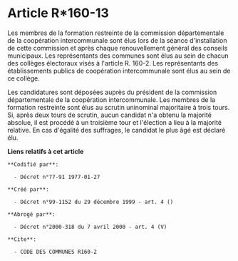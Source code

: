 # Article R*160-13

Les membres de la formation restreinte de la commission départementale de la coopération intercommunale sont élus lors de la
séance d'installation de cette commission et après chaque renouvellement général des conseils municipaux. Les représentants
des communes sont élus au sein de chacun des collèges électoraux visés à l'article R. 160-2. Les représentants des
établissements publics de coopération intercommunale sont élus au sein de ce collège.

Les candidatures sont déposées auprès du président de la commission départementale de la coopération intercommunale. Les
membres de la formation restreinte sont élus au scrutin uninominal majoritaire à trois tours. Si, après deux tours de
scrutin, aucun candidat n'a obtenu la majorité absolue, il est procédé à un troisième tour et l'élection a lieu à la majorité
relative. En cas d'égalité des suffrages, le candidat le plus âgé est déclaré élu.

**Liens relatifs à cet article**

	**Codifié par**:

	  - Décret n°77-91 1977-01-27

	**Créé par**:

	  - Décret n°99-1152 du 29 décembre 1999 - art. 4 ()

	**Abrogé par**:

	  - Décret n°2000-318 du 7 avril 2000 - art. 4 (V)

	**Cite**:

	  - CODE DES COMMUNES R160-2
